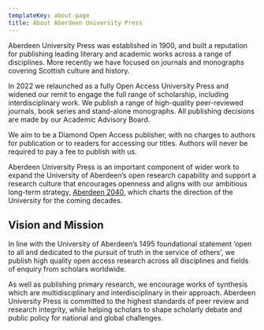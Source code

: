 ```yaml
---
templateKey: about-page
title: About Aberdeen University Press
---
```

Aberdeen University Press was established in 1900, and built a reputation for publishing leading literary and academic works across a range of disciplines. More recently we have focused on journals and monographs covering Scottish culture and history. 

In 2022 we relaunched as a fully Open Access University Press and widened our remit to engage the full range of scholarship, including interdisciplinary work. We publish a range of high-quality peer-reviewed journals, book series and stand-alone monographs. All publishing decisions are made by our Academic Advisory Board.

We aim to be a Diamond Open Access publisher, with no charges to authors for publication or to readers for accessing our titles. Authors will never be required to pay a fee to publish with us. 

Aberdeen University Press is an important component of wider work to expand the University of Aberdeen’s open research capability and support a research culture that encourages openness and aligns with our ambitious long-term strategy, [Aberdeen 2040](https://www.abdn.ac.uk/2040/), which charts the direction of the University for the coming decades.

## Vision and Mission
In line with the University of Aberdeen’s 1495 foundational statement ‘open to all and dedicated to the pursuit of truth in the service of others’, we publish high quality open access research across all disciplines and fields of enquiry from scholars worldwide.

As well as publishing primary research, we encourage works of synthesis which are multidisciplinary and interdisciplinary in their approach. Aberdeen University Press is committed to the highest standards of peer review and research integrity, while helping scholars to shape scholarly debate and public policy for national and global challenges.
